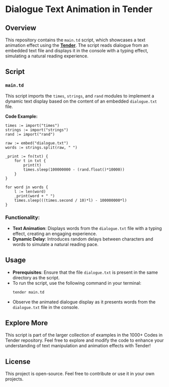 # Dialogue Text Animation in Tender

## Overview

This repository contains the `main.td` script, which showcases a text animation effect using the [**Tender**](https://github.com/2dprototype/tender-free). The script reads dialogue from an embedded text file and displays it in the console with a typing effect, simulating a natural reading experience.

## Script

### `main.td`

This script imports the `times`, `strings`, and `rand` modules to implement a dynamic text display based on the content of an embedded `dialogue.txt` file.

**Code Example:**
```tender
times := import("times")
strings := import("strings")
rand := import("rand")

raw := embed("dialogue.txt")
words := strings.split(raw, " ")

_print := fn(txt) {
	for t in txt {
		print(t)
		times.sleep(100000000 - (rand.float()*10000))
	}
}

for word in words {
	l := len(word)
	_print(word + " ")
	times.sleep(((times.second / 10)*l) - 100000000*l)
}
```

### Functionality:
- **Text Animation**: Displays words from the `dialogue.txt` file with a typing effect, creating an engaging experience.
- **Dynamic Delay**: Introduces random delays between characters and words to simulate a natural reading pace.

## Usage

- **Prerequisites**: Ensure that the file `dialogue.txt` is present in the same directory as the script.
- To run the script, use the following command in your terminal:
    ```bash
    tender main.td
    ```
- Observe the animated dialogue display as it presents words from the `dialogue.txt` file in the console.

## Explore More

This script is part of the larger collection of examples in the 1000+ Codes in Tender repository. Feel free to explore and modify the code to enhance your understanding of text manipulation and animation effects with Tender!

## License

This project is open-source. Feel free to contribute or use it in your own projects.
